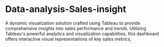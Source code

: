 # Data-analysis-Sales-insight
A dynamic visualization solution crafted using Tableau to provide comprehensive insights into sales performance and trends. Utilizing Tableau's powerful analytics and visualization capabilities, this dashboard offers interactive visual representations of key sales metrics,
